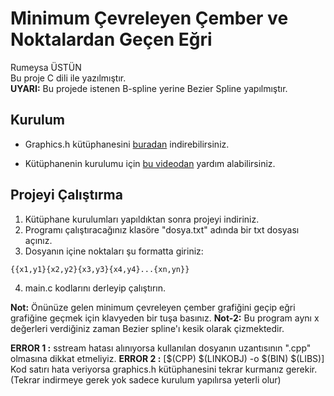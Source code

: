 # Minimum Çevreleyen Çember ve Noktalardan Geçen Eğri

Rumeysa ÜSTÜN <br>
Bu proje C dili ile yazılmıştır.<br>
**UYARI:** Bu projede istenen B-spline yerine Bezier Spline yapılmıştır.<br>

Kurulum
-----------------
+ Graphics.h kütüphanesini [buradan](https://drive.google.com/file/d/1DdLhqOUfz95W8nG3weN_KUcYQn_TUSL7/view) indirebilirsiniz.<br>

+ Kütüphanenin kurulumu için [bu videodan](https://www.youtube.com/watch?v=H5bjXTz-HHo&feature=emb_logo) yardım alabilirsiniz.<br>

Projeyi Çalıştırma
-------------------

1. Kütüphane kurulumları yapıldıktan sonra projeyi indiriniz.
2. Programı çalıştıracağınız klasöre "dosya.txt" adında bir txt dosyası açınız. 
3. Dosyanın içine noktaları şu formatta giriniz:

`{{x1,y1}{x2,y2}{x3,y3}{x4,y4}...{xn,yn}}`

4. main.c kodlarını derleyip çalıştırın.

**Not:**  Önünüze gelen minimum çevreleyen çember grafiğini geçip eğri grafiğine geçmek için klavyeden bir tuşa basınız.
**Not-2:** Bu program aynı x değerleri verdiğiniz zaman Bezier spline'ı kesik olarak çizmektedir.  

**ERROR 1 :** sstream hatası alınıyorsa kullanılan dosyanın uzantısının ".cpp" olmasına dikkat etmeliyiz.
**ERROR 2 :** [$(CPP) $(LINKOBJ) -o $(BIN) $(LIBS)] Kod satırı hata veriyorsa graphics.h kütüphanesini tekrar kurmanız gerekir. 
(Tekrar indirmeye gerek yok sadece kurulum yapılırsa yeterli olur) 
